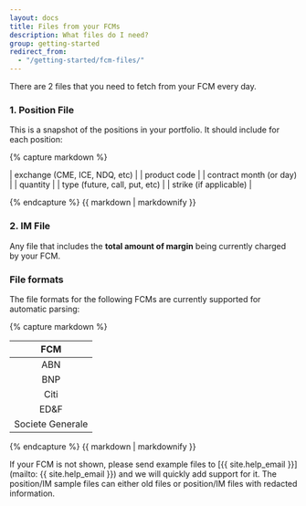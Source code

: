 ```yaml
---
layout: docs
title: Files from your FCMs
description: What files do I need?
group: getting-started
redirect_from:
  - "/getting-started/fcm-files/"
---
```


There are 2 files that you need to fetch from your FCM every day.

### 1. Position File

This is a snapshot of the positions in your portfolio. It should include for each position:

<div class="half-table">
{% capture markdown %}

| exchange (CME, ICE, NDQ, etc) |
| product code |
| contract month (or day) |
| quantity |
| type (future, call, put, etc) |
| strike (if applicable) |

{% endcapture %}
{{ markdown | markdownify }}
</div>

### 2. IM File

Any file that includes the **total amount of margin** being currently charged by your FCM.

### File formats

The file formats for the following FCMs are currently supported for automatic parsing:
<div class="half-table">
{% capture markdown %}

| FCM              |
|:----------------:|
| ABN              |
| BNP              |
| Citi             |
| ED&F             |
| Societe Generale |

{% endcapture %}
{{ markdown | markdownify }}
</div>

If your FCM is not shown, please send example files to [{{ site.help_email }}](mailto: {{ site.help_email }}) and we will quickly add support for it. The position/IM sample files can either old files or position/IM files with redacted information.